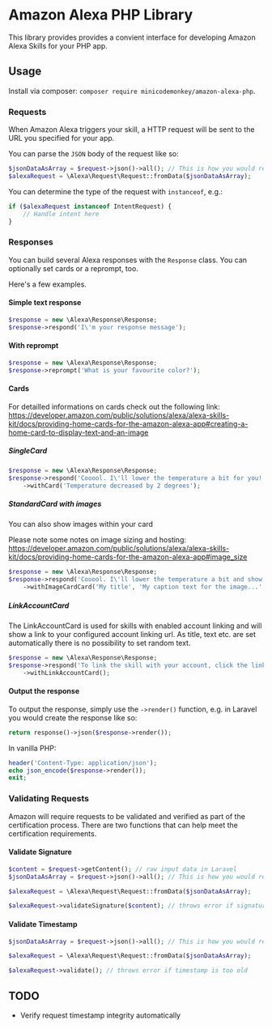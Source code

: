 # Amazon Alexa PHP Library

This library provides provides a convient interface for developing Amazon Alexa Skills for your PHP app.

## Usage

Install via composer: `composer require minicodemonkey/amazon-alexa-php`.

### Requests
When Amazon Alexa triggers your skill, a HTTP request will be sent to the URL you specified for your app.

You can parse the `JSON` body of the request like so:
```php
$jsonDataAsArray = $request->json()->all(); // This is how you would retrieve this with Laravel
$alexaRequest = \Alexa\Request\Request::fromData($jsonDataAsArray);
```

You can determine the type of the request with `instanceof`, e.g.:
```php
if ($alexaRequest instanceof IntentRequest) {
	// Handle intent here
}
```

### Responses
You can build several Alexa responses with the `Response` class. You can optionally set cards or a reprompt, too.

Here's a few examples.

#### Simple text response
```php
$response = new \Alexa\Response\Response;
$response->respond('I\'m your response message');
```

#### With reprompt
```php
$response = new \Alexa\Response\Response;
$response->reprompt('What is your favourite color?');
```

#### Cards

For detailled informations on cards check out the following link: https://developer.amazon.com/public/solutions/alexa/alexa-skills-kit/docs/providing-home-cards-for-the-amazon-alexa-app#creating-a-home-card-to-display-text-and-an-image

##### SingleCard
```php
$response = new \Alexa\Response\Response;
$response->respond('Cooool. I\'ll lower the temperature a bit for you!')
	->withCard('Temperature decreased by 2 degrees');
```

##### StandardCard with images
You can also show images within your card

Please note some notes on image sizing and hosting: https://developer.amazon.com/public/solutions/alexa/alexa-skills-kit/docs/providing-home-cards-for-the-amazon-alexa-app#image_size

```php
$response = new \Alexa\Response\Response;
$response->respond('Cooool. I\'ll lower the temperature a bit and show you an image!')
	->withImageCardCard('My title', 'My caption text for the image...', 'https://url.to/small-image.jpg', 'https://url.to/large-image.jpg');
```

##### LinkAccountCard
The LinkAccountCard is used for skills with enabled account linking and will show a link to your configured account linking url. As title, text etc. are set automatically there is no possibility to set random text.

```php
$response = new \Alexa\Response\Response;
$response->respond('To link the skill with your account, click the linkAccount shown in your alexa app.')
	->withLinkAccountCard();
```

#### Output the response
To output the response, simply use the `->render()` function, e.g. in Laravel you would create the response like so:
```php
return response()->json($response->render());
```

In vanilla PHP:
```php
header('Content-Type: application/json');
echo json_encode($response->render());
exit;
```

### Validating Requests
Amazon will require requests to be validated and verified as part of the certification process. There are
two functions that can help meet the certification requirements.

#### Validate Signature
```php
$content = $request->getContent(); // raw input data in Laravel
$jsonDataAsArray = $request->json()->all(); // This is how you would retrieve this with Laravel

$alexaRequest = \Alexa\Request\Request::fromData($jsonDataAsArray);

$alexaRequest->validateSignature($content); // throws error if signature is invalid
```

#### Validate Timestamp
```php
$jsonDataAsArray = $request->json()->all(); // This is how you would retrieve this with Laravel

$alexaRequest = \Alexa\Request\Request::fromData($jsonDataAsArray);

$alexaRequest->validate(); // throws error if timestamp is too old
```

## TODO
* Verify request timestamp integrity automatically
